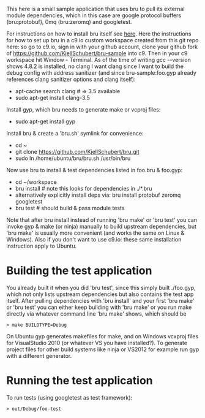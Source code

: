 This here is a small sample application that uses bru to pull its external
module dependencies, which in this case are google protocol buffers 
(bru:protobuf), 0mq (bru:zeromq) and googletest.

For instructions on how to install bru itself see 
[here](https://github.com/KjellSchubert/bru). Here the instructions for how
to set up bru in a c9.io custom workspace created from this git repo here: so
go to c9.io, sign in with your github account, clone your github fork of
https://github.com/KjellSchubert/bru-sample into c9. Then in your c9 
workspace hit Window - Terminal. As of the time of writing gcc --version shows 
4.8.2 is installed, no clang I want clang since I want to build the debug 
config with address sanitizer (and since bru-sample:foo.gyp already references
clang sanitizer options and clang itself):

* apt-cache search clang # => 3.5 available
* sudo apt-get install clang-3.5 

Install gyp, which bru needs to generate make or vcproj files:
* sudo apt-get install gyp

Install bru & create a 'bru.sh' symlink for convenience:

* cd ~
* git clone https://github.com/KjellSchubert/bru.git
* sudo ln /home/ubuntu/bru/bru.sh /usr/bin/bru

Now use bru to install & test dependencies listed in foo.bru & foo.gyp:

* cd ~/workspace
* bru install  # note this looks for dependencies in ./*.bru
* alternatively explicitly install deps via: bru install protobuf zeromq googletest
* bru test # should build & pass module tests

Note that after bru install instead of running 'bru make' or 'bru test' you
can invoke gyp & make (or ninja) manually to build upstream dependencies, but
'bru make' is usually more convenient (and works the same on Linux & Windows).
Also if you don't want to use c9.io: these same installation instruction apply
to Ubuntu.

Building the test application
===

You already built it when you did 'bru test', since this simply built ./foo.gyp,
which not only lists upstream dependencies but also contains the test app itself.
After pulling dependencies with 'bru install' and your first 'bru make' or
'bru test' you can either keep building with 'bru make' or you run make directly
via whatever command line 'bru make' shows, which should be

    > make BUILDTYPE=Debug

On Ubuntu gyp generates makefiles for make, and on Windows vcxproj files for 
VisualStudio 2010 (or whatever VS you have installed?). To generate project files 
for other build systems like ninja or VS2012 for example run gyp with a different 
generator.

Running the test application
===

To run tests (using googletest as test framework):

    > out/Debug/foo-test
